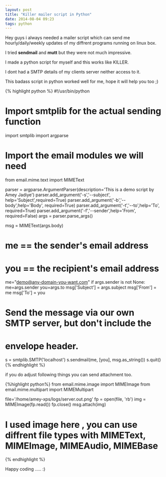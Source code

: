 ```yaml
---
layout: post
title: "Killer mailer script in Python"
date: 2014-08-04 09:23
tags: python
---
```



Hey guys i always needed a mailer script which can send me hourly/daily/weekly updates of my diffrent programs running on linux box.

I tried **sendmail** and **mutt** but they were not much impressive.

I made a python script for myself and this works like KILLER.

I dont had a SMTP details of my clients server neither access to it.

This badass script in python  worked well for me, hope it will help you too ;)

{% highlight python %}
#!/usr/bin/python

# Import smtplib for the actual sending function
import smtplib
import argparse

# Import the email modules we will need
from email.mime.text import MIMEText


parser = argparse.ArgumentParser(description='This is a demo script by Amey Jadiye')
parser.add_argument('-s','--subject', help='Subject',required=True)
parser.add_argument('-b','--body',help='Body', required=True)
parser.add_argument('-t','--to',help='To', required=True)
parser.add_argument('-f','--sender',help='From', required=False)
args = parser.parse_args()

msg = MIMEText(args.body)
# me == the sender's email address
# you == the recipient's email address
me="demo@any-domain-you-want.com"
if args.sender is not None:
        me=args.sender
you=args.to
msg['Subject'] = args.subject
msg['From'] = me
msg['To'] = you

# Send the message via our own SMTP server, but don't include the
# envelope header.
s = smtplib.SMTP('localhost')
s.sendmail(me, [you], msg.as_string())
s.quit()
{% endhighlight %}

if you do adjust following things you can send attachment too.

{%highlight python%}
from email.mime.image import MIMEImage
from email.mime.multipart import MIMEMultipart

file='/home/amey-xps/logs/server.out.png'
fp = open(file, 'rb')
img = MIMEImage(fp.read())
fp.close()
msg.attach(img)

# I used image here , you can use diffrent file types with MIMEText, MIMEImage, MIMEAudio, MIMEBase

{% endhighlight %}



Happy coding ..... :)
